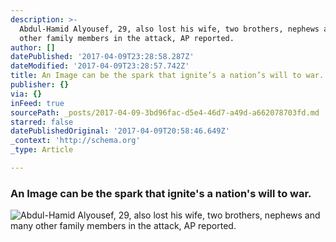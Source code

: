```yaml
---
description: >-
  Abdul-Hamid Alyousef, 29, also lost his wife, two brothers, nephews and many
  other family members in the attack, AP reported. 
author: []
datePublished: '2017-04-09T23:28:58.287Z'
dateModified: '2017-04-09T23:28:57.742Z'
title: An Image can be the spark that ignite’s a nation’s will to war.
publisher: {}
via: {}
inFeed: true
sourcePath: _posts/2017-04-09-3bd96fac-d5e4-46d7-a49d-a662078703fd.md
starred: false
datePublishedOriginal: '2017-04-09T20:58:46.649Z'
_context: 'http://schema.org'
_type: Article

---
```

### An Image can be the spark that ignite's a nation's will to war.
![Abdul-Hamid Alyousef, 29, also lost his wife, two brothers, nephews and many other family members in the attack, AP reported. ](https://the-grid-user-content.s3-us-west-2.amazonaws.com/37ffcd8b-b45b-4449-9d8a-c7ee578492f8.jpg)